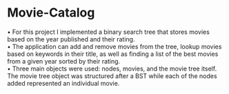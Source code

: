 # Movie-Catalog

•	For this project I implemented a binary search tree that stores movies based on the year published and their rating.  
•	The application can add and remove movies from the tree, lookup movies based on keywords in their title, as well as finding a list of the best movies from a given year sorted by their rating.  
•	Three main objects were used: nodes, movies, and the movie tree itself. The movie tree object was structured after a BST while each of the nodes added represented an individual movie.  
